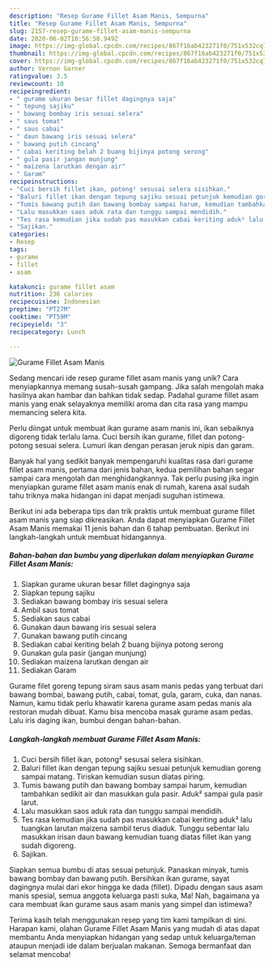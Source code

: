 ```yaml
---
description: "Resep Gurame Fillet Asam Manis, Sempurna"
title: "Resep Gurame Fillet Asam Manis, Sempurna"
slug: 2157-resep-gurame-fillet-asam-manis-sempurna
date: 2020-06-02T10:56:58.949Z
image: https://img-global.cpcdn.com/recipes/867f16ab423271f0/751x532cq70/gurame-fillet-asam-manis-foto-resep-utama.jpg
thumbnail: https://img-global.cpcdn.com/recipes/867f16ab423271f0/751x532cq70/gurame-fillet-asam-manis-foto-resep-utama.jpg
cover: https://img-global.cpcdn.com/recipes/867f16ab423271f0/751x532cq70/gurame-fillet-asam-manis-foto-resep-utama.jpg
author: Vernon Garner
ratingvalue: 3.5
reviewcount: 10
recipeingredient:
- " gurame ukuran besar fillet dagingnya saja"
- " tepung sajiku"
- " bawang bombay iris sesuai selera"
- " saus tomat"
- " saus cabai"
- " daun bawang iris sesuai selera"
- " bawang putih cincang"
- " cabai keriting belah 2 buang bijinya potong serong"
- " gula pasir jangan munjung"
- " maizena larutkan dengan air"
- " Garam"
recipeinstructions:
- "Cuci bersih fillet ikan, potong² sesusai selera sisihkan."
- "Baluri fillet ikan dengan tepung sajiku sesuai petunjuk kemudian goreng sampai matang. Tiriskan kemudian susun diatas piring."
- "Tumis bawang putih dan bawang bombay sampai harum, kemudian tambahkan sedikit air dan masukkan gula pasir. Aduk² sampai gula pasir larut."
- "Lalu masukkan saos aduk rata dan tunggu sampai mendidih."
- "Tes rasa kemudian jika sudah pas masukkan cabai keriting aduk² lalu tuangkan larutan maizena sambil terus diaduk. Tunggu sebentar lalu masukkan irisan daun bawang kemudian tuang diatas fillet ikan yang sudah digoreng."
- "Sajikan."
categories:
- Resep
tags:
- gurame
- fillet
- asam

katakunci: gurame fillet asam 
nutrition: 236 calories
recipecuisine: Indonesian
preptime: "PT27M"
cooktime: "PT59M"
recipeyield: "3"
recipecategory: Lunch

---
```



![Gurame Fillet Asam Manis](https://img-global.cpcdn.com/recipes/867f16ab423271f0/751x532cq70/gurame-fillet-asam-manis-foto-resep-utama.jpg)

Sedang mencari ide resep gurame fillet asam manis yang unik? Cara menyiapkannya memang susah-susah gampang. Jika salah mengolah maka hasilnya akan hambar dan bahkan tidak sedap. Padahal gurame fillet asam manis yang enak selayaknya memiliki aroma dan cita rasa yang mampu memancing selera kita.

Perlu diingat untuk membuat ikan gurame asam manis ini, ikan sebaiknya digoreng tidak terlalu lama. Cuci bersih ikan gurame, fillet dan potong-potong sesuai selera. Lumuri ikan dengan perasan jeruk nipis dan garam.

Banyak hal yang sedikit banyak mempengaruhi kualitas rasa dari gurame fillet asam manis, pertama dari jenis bahan, kedua pemilihan bahan segar sampai cara mengolah dan menghidangkannya. Tak perlu pusing jika ingin menyiapkan gurame fillet asam manis enak di rumah, karena asal sudah tahu triknya maka hidangan ini dapat menjadi suguhan istimewa.


Berikut ini ada beberapa tips dan trik praktis untuk membuat gurame fillet asam manis yang siap dikreasikan. Anda dapat menyiapkan Gurame Fillet Asam Manis memakai 11 jenis bahan dan 6 tahap pembuatan. Berikut ini langkah-langkah untuk membuat hidangannya.

<!--inarticleads1-->

##### Bahan-bahan dan bumbu yang diperlukan dalam menyiapkan Gurame Fillet Asam Manis:

1. Siapkan  gurame ukuran besar fillet dagingnya saja
1. Siapkan  tepung sajiku
1. Sediakan  bawang bombay iris sesuai selera
1. Ambil  saus tomat
1. Sediakan  saus cabai
1. Gunakan  daun bawang iris sesuai selera
1. Gunakan  bawang putih cincang
1. Sediakan  cabai keriting belah 2 buang bijinya potong serong
1. Gunakan  gula pasir (jangan munjung)
1. Sediakan  maizena larutkan dengan air
1. Sediakan  Garam


Gurame filet goreng tepung siram saus asam manis pedas yang terbuat dari bawang bombai, bawang putih, cabai, tomat, gula, garam, cuka, dan nanas. Namun, kamu tidak perlu khawatir karena gurame asam pedas manis ala restoran mudah dibuat. Kamu bisa mencoba masak gurame asam pedas. Lalu iris daging ikan, bumbui dengan bahan-bahan. 

<!--inarticleads2-->

##### Langkah-langkah membuat Gurame Fillet Asam Manis:

1. Cuci bersih fillet ikan, potong² sesusai selera sisihkan.
1. Baluri fillet ikan dengan tepung sajiku sesuai petunjuk kemudian goreng sampai matang. Tiriskan kemudian susun diatas piring.
1. Tumis bawang putih dan bawang bombay sampai harum, kemudian tambahkan sedikit air dan masukkan gula pasir. Aduk² sampai gula pasir larut.
1. Lalu masukkan saos aduk rata dan tunggu sampai mendidih.
1. Tes rasa kemudian jika sudah pas masukkan cabai keriting aduk² lalu tuangkan larutan maizena sambil terus diaduk. Tunggu sebentar lalu masukkan irisan daun bawang kemudian tuang diatas fillet ikan yang sudah digoreng.
1. Sajikan.


Siapkan semua bumbu di atas sesuai petunjuk. Panaskan minyak, tumis bawang bombay dan bawang putih. Bersihkan ikan gurame, sayat dagingnya mulai dari ekor hingga ke dada (fillet). Dipadu dengan saus asam manis spesial, semua anggota keluarga pasti suka, Ma! Nah, bagaimana ya cara membuat ikan gurame saus asam manis yang simpel dan istimewa? 

Terima kasih telah menggunakan resep yang tim kami tampilkan di sini. Harapan kami, olahan Gurame Fillet Asam Manis yang mudah di atas dapat membantu Anda menyiapkan hidangan yang sedap untuk keluarga/teman ataupun menjadi ide dalam berjualan makanan. Semoga bermanfaat dan selamat mencoba!

